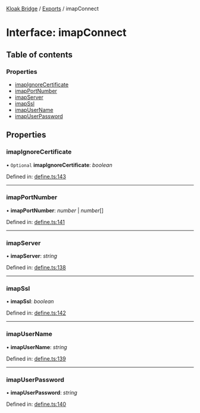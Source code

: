 [Kloak Bridge](../README.md) / [Exports](../modules.md) / imapConnect

# Interface: imapConnect

## Table of contents

### Properties

- [imapIgnoreCertificate](imapconnect.md#imapignorecertificate)
- [imapPortNumber](imapconnect.md#imapportnumber)
- [imapServer](imapconnect.md#imapserver)
- [imapSsl](imapconnect.md#imapssl)
- [imapUserName](imapconnect.md#imapusername)
- [imapUserPassword](imapconnect.md#imapuserpassword)

## Properties

### imapIgnoreCertificate

• `Optional` **imapIgnoreCertificate**: *boolean*

Defined in: [define.ts:143](https://github.com/CoNET-project/kloak-bridge/blob/e8c6fc3/src/define.ts#L143)

___

### imapPortNumber

• **imapPortNumber**: *number* \| *number*[]

Defined in: [define.ts:141](https://github.com/CoNET-project/kloak-bridge/blob/e8c6fc3/src/define.ts#L141)

___

### imapServer

• **imapServer**: *string*

Defined in: [define.ts:138](https://github.com/CoNET-project/kloak-bridge/blob/e8c6fc3/src/define.ts#L138)

___

### imapSsl

• **imapSsl**: *boolean*

Defined in: [define.ts:142](https://github.com/CoNET-project/kloak-bridge/blob/e8c6fc3/src/define.ts#L142)

___

### imapUserName

• **imapUserName**: *string*

Defined in: [define.ts:139](https://github.com/CoNET-project/kloak-bridge/blob/e8c6fc3/src/define.ts#L139)

___

### imapUserPassword

• **imapUserPassword**: *string*

Defined in: [define.ts:140](https://github.com/CoNET-project/kloak-bridge/blob/e8c6fc3/src/define.ts#L140)
